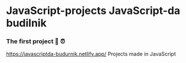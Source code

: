 # JavaScript-projects JavaScript-da budilnik
### The first project  👋 ⏰ <br>
https://javascriptda-budurnik.netlify.app/
Projects made in JavaScript
